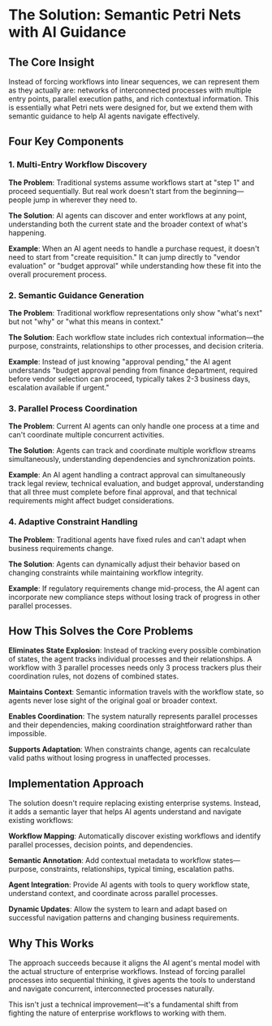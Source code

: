 # The Solution: Semantic Petri Nets with AI Guidance

## The Core Insight

Instead of forcing workflows into linear sequences, we can represent them as they actually are: networks of interconnected processes with multiple entry points, parallel execution paths, and rich contextual information. This is essentially what Petri nets were designed for, but we extend them with semantic guidance to help AI agents navigate effectively.

## Four Key Components

### 1. Multi-Entry Workflow Discovery

**The Problem**: Traditional systems assume workflows start at "step 1" and proceed sequentially. But real work doesn't start from the beginning—people jump in wherever they need to.

**The Solution**: AI agents can discover and enter workflows at any point, understanding both the current state and the broader context of what's happening.

**Example**: When an AI agent needs to handle a purchase request, it doesn't need to start from "create requisition." It can jump directly to "vendor evaluation" or "budget approval" while understanding how these fit into the overall procurement process.

### 2. Semantic Guidance Generation

**The Problem**: Traditional workflow representations only show "what's next" but not "why" or "what this means in context."

**The Solution**: Each workflow state includes rich contextual information—the purpose, constraints, relationships to other processes, and decision criteria.

**Example**: Instead of just knowing "approval pending," the AI agent understands "budget approval pending from finance department, required before vendor selection can proceed, typically takes 2-3 business days, escalation available if urgent."

### 3. Parallel Process Coordination

**The Problem**: Current AI agents can only handle one process at a time and can't coordinate multiple concurrent activities.

**The Solution**: Agents can track and coordinate multiple workflow streams simultaneously, understanding dependencies and synchronization points.

**Example**: An AI agent handling a contract approval can simultaneously track legal review, technical evaluation, and budget approval, understanding that all three must complete before final approval, and that technical requirements might affect budget considerations.

### 4. Adaptive Constraint Handling

**The Problem**: Traditional agents have fixed rules and can't adapt when business requirements change.

**The Solution**: Agents can dynamically adjust their behavior based on changing constraints while maintaining workflow integrity.

**Example**: If regulatory requirements change mid-process, the AI agent can incorporate new compliance steps without losing track of progress in other parallel processes.

## How This Solves the Core Problems

**Eliminates State Explosion**: Instead of tracking every possible combination of states, the agent tracks individual processes and their relationships. A workflow with 3 parallel processes needs only 3 process trackers plus their coordination rules, not dozens of combined states.

**Maintains Context**: Semantic information travels with the workflow state, so agents never lose sight of the original goal or broader context.

**Enables Coordination**: The system naturally represents parallel processes and their dependencies, making coordination straightforward rather than impossible.

**Supports Adaptation**: When constraints change, agents can recalculate valid paths without losing progress in unaffected processes.

## Implementation Approach

The solution doesn't require replacing existing enterprise systems. Instead, it adds a semantic layer that helps AI agents understand and navigate existing workflows:

**Workflow Mapping**: Automatically discover existing workflows and identify parallel processes, decision points, and dependencies.

**Semantic Annotation**: Add contextual metadata to workflow states—purpose, constraints, relationships, typical timing, escalation paths.

**Agent Integration**: Provide AI agents with tools to query workflow state, understand context, and coordinate across parallel processes.

**Dynamic Updates**: Allow the system to learn and adapt based on successful navigation patterns and changing business requirements.

## Why This Works

The approach succeeds because it aligns the AI agent's mental model with the actual structure of enterprise workflows. Instead of forcing parallel processes into sequential thinking, it gives agents the tools to understand and navigate concurrent, interconnected processes naturally.

This isn't just a technical improvement—it's a fundamental shift from fighting the nature of enterprise workflows to working with them.
